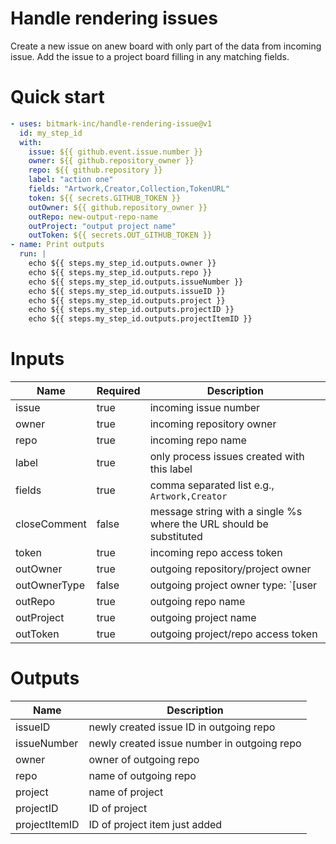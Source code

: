 # Handle rendering issues

Create a new issue on anew board with only part of the data from incoming issue.
Add the issue to a project board filling in any matching fields.

# Quick start

```yaml
- uses: bitmark-inc/handle-rendering-issue@v1
  id: my_step_id
  with:
    issue: ${{ github.event.issue.number }}
    owner: ${{ github.repository_owner }}
    repo: ${{ github.repository }}
    label: "action one"
    fields: "Artwork,Creator,Collection,TokenURL"
    token: ${{ secrets.GITHUB_TOKEN }}
    outOwner: ${{ github.repository_owner }}
    outRepo: new-output-repo-name
    outProject: "output project name"
    outToken: ${{ secrets.OUT_GITHUB_TOKEN }}
- name: Print outputs
  run: |
    echo ${{ steps.my_step_id.outputs.owner }}
    echo ${{ steps.my_step_id.outputs.repo }}
    echo ${{ steps.my_step_id.outputs.issueNumber }}
    echo ${{ steps.my_step_id.outputs.issueID }}
    echo ${{ steps.my_step_id.outputs.project }}
    echo ${{ steps.my_step_id.outputs.projectID }}
    echo ${{ steps.my_step_id.outputs.projectItemID }}
```


# Inputs

| Name          | Required  | Description  |
| ------------- | --------- | ------------ |
| issue         | true      | incoming issue number |
| owner         | true      | incoming repository owner |
| repo          | true      | incoming repo name |
| label         | true      | only process issues created with this label |
| fields        | true      | comma separated list e.g., `Artwork,Creator` |
| closeComment  | false     | message string with a single %s where the URL should be substituted |
| token         | true      | incoming repo access token |
| outOwner      | true      | outgoing repository/project owner |
| outOwnerType  | false     | outgoing project owner type: `[user|orgainization]` default: `organization` |
| outRepo       | true      | outgoing repo name |
| outProject    | true      | outgoing project name |
| outToken      | true      | outgoing project/repo access token |

# Outputs

| Name          | Description  |
| ------------- | ------------ |
| issueID       | newly created issue ID in outgoing repo |
| issueNumber   | newly created issue number in outgoing repo |
| owner         | owner of outgoing repo |
| repo          | name of outgoing repo |
| project       | name of project |
| projectID     | ID of project |
| projectItemID | ID of project item just added |
